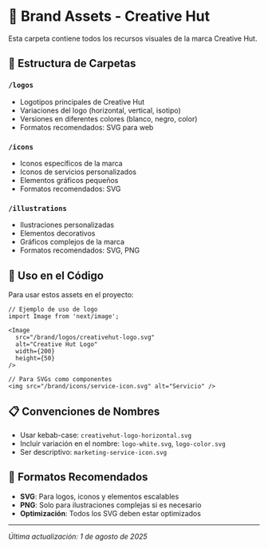 # 🎨 Brand Assets - Creative Hut

Esta carpeta contiene todos los recursos visuales de la marca Creative Hut.

## 📁 Estructura de Carpetas

### `/logos`
- Logotipos principales de Creative Hut
- Variaciones del logo (horizontal, vertical, isotipo)
- Versiones en diferentes colores (blanco, negro, color)
- Formatos recomendados: SVG para web

### `/icons`
- Iconos específicos de la marca
- Iconos de servicios personalizados
- Elementos gráficos pequeños
- Formatos recomendados: SVG

### `/illustrations`
- Ilustraciones personalizadas
- Elementos decorativos
- Gráficos complejos de la marca
- Formatos recomendados: SVG, PNG

## 🔧 Uso en el Código

Para usar estos assets en el proyecto:

```tsx
// Ejemplo de uso de logo
import Image from 'next/image';

<Image 
  src="/brand/logos/creativehut-logo.svg" 
  alt="Creative Hut Logo"
  width={200}
  height={50}
/>

// Para SVGs como componentes
<img src="/brand/icons/service-icon.svg" alt="Servicio" />
```

## 📋 Convenciones de Nombres

- Usar kebab-case: `creativehut-logo-horizontal.svg`
- Incluir variación en el nombre: `logo-white.svg`, `logo-color.svg`
- Ser descriptivo: `marketing-service-icon.svg`

## 🎯 Formatos Recomendados

- **SVG**: Para logos, iconos y elementos escalables
- **PNG**: Solo para ilustraciones complejas si es necesario
- **Optimización**: Todos los SVG deben estar optimizados

---
*Última actualización: 1 de agosto de 2025*
